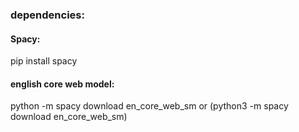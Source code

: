 ### dependencies: <br/>
#### Spacy: <br/>
pip install spacy <br/>
#### english core web model: <br/>
python -m spacy download en_core_web_sm or (python3 -m spacy download en_core_web_sm)
